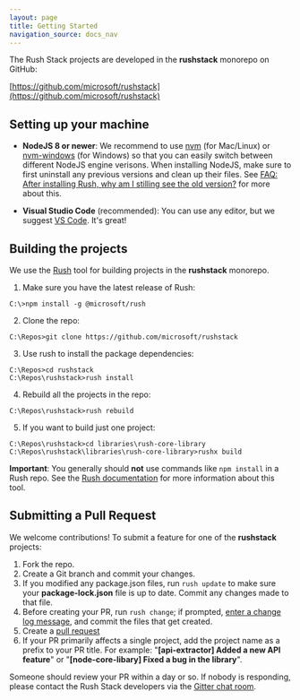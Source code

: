 ```yaml
---
layout: page
title: Getting Started
navigation_source: docs_nav
---
```


The Rush Stack projects are developed in the **rushstack** monorepo on GitHub:

  [https://github.com/microsoft/rushstack](https://github.com/microsoft/rushstack)


## Setting up your machine

- **NodeJS 8 or newer**: We recommend to use [nvm](https://github.com/creationix/nvm) (for Mac/Linux) or [nvm-windows](https://github.com/coreybutler/nvm-windows) (for Windows) so that you can easily switch between different NodeJS engine verisons.  When installing NodeJS, make sure to first uninstall any previous versions and clean up their files.  See [FAQ: After installing Rush, why am I stilling see the old version?](https://github.com/Microsoft/rushstack/wiki/Rush-~-FAQ#after-installing-rush-why-am-i-stilling-see-the-old-version) for more about this.

- **Visual Studio Code** (recommended):  You can use any editor, but we suggest [VS Code](https://code.visualstudio.com).  It's great!


## Building the projects

We use the [Rush](http://rushjs.io) tool for building projects in the **rushstack** monorepo.

1. Make sure you have the latest release of Rush:
```
C:\>npm install -g @microsoft/rush
```

2. Clone the repo:
```
C:\Repos>git clone https://github.com/microsoft/rushstack
```

3. Use rush to install the package dependencies:
```
C:\Repos>cd rushstack
C:\Repos\rushstack>rush install
```

4. Rebuild all the projects in the repo:
```
C:\Repos\rushstack>rush rebuild
```

5. If you want to build just one project:
```
C:\Repos\rushstack>cd libraries\rush-core-library
C:\Repos\rushstack\libraries\rush-core-library>rushx build
```

**Important**: You generally should **not** use commands like `npm install` in a Rush repo.  See the
[Rush documentation](https://rushjs.io/pages/developer/new_developer/) for more information about this tool.

## Submitting a Pull Request

We welcome contributions!  To submit a feature for one of the **rushstack** projects:

1. Fork the repo.
2. Create a Git branch and commit your changes.
3. If you modified any package.json files, run `rush update` to make sure your **package-lock.json** file is up to date.
   Commit any changes made to that file.
4. Before creating your PR, run `rush change`; if prompted, [enter a change log message](https://rushjs.io/pages/best_practices/change_logs/), and commit the files that get created.
5. Create a [pull request](https://help.github.com/articles/creating-a-pull-request/)
6. If your PR primarily affects a single project, add the project name as a prefix to your PR title.  For example: "**[api-extractor] Added a new API feature**" or "**[node-core-libary] Fixed a bug in the library**".

Someone should review your PR within a day or so.  If nobody is responding, please contact the Rush Stack developers via the [Gitter chat room](https://gitter.im/web-build-tools/web-build-tools).
